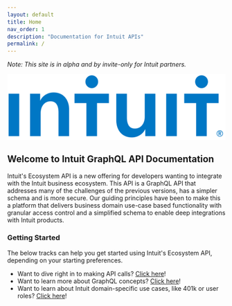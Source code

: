 ```yaml
---
layout: default
title: Home
nav_order: 1
description: "Documentation for Intuit APIs"
permalink: /
---
```


_Note: This site is in alpha and by invite-only for Intuit partners._

![](/assets/images/intuit-logo.png)

## Welcome to Intuit GraphQL API Documentation

Intuit's Ecosystem API is a new offering for developers wanting to integrate with the Intuit business ecosystem. This API is a GraphQL API that addresses many of the challenges of the previous versions, has a simpler schema and is more secure. Our guiding principles have been to make this a platform that delivers business domain use-case based functionality with granular access control and a simplified schema to enable deep integrations with Intuit products. 

### Getting Started

The below tracks can help you get started using Intuit's Ecosystem API, depending on your starting preferences.

- Want to dive right in to making API calls?  [Click here](./docs/getting-started)!
- Want to learn more about GraphQL concepts?  [Click here](./docs/graphql-concepts)!
- Want to learn about Intuit domain-specific use cases, like 401k or user roles?  [Click here](./docs/use-cases)!
